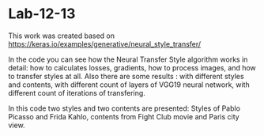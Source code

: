# Lab-12-13
This work was created based on https://keras.io/examples/generative/neural_style_transfer/

In the code you can see how the Neural Transfer Style algorithm works in detail: how to calculates losses, gradients, how to process images, and how to transfer styles at all.
Also there are some results : with different styles and contents, with different count of layers of VGG19 neural network, with different count of iterations of transfering.

In this code two styles and two contents are presented:
 Styles of Pablo Picasso and Frida Kahlo, contents from Fight Club movie and Paris city view.


